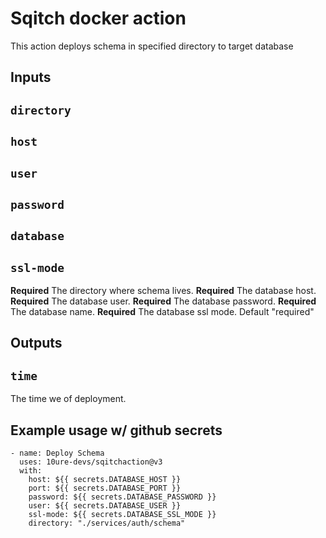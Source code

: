 # Sqitch docker action

This action deploys schema in specified directory to target database

## Inputs

## `directory`
## `host`
## `user`
## `password`
## `database`
## `ssl-mode`

**Required** The directory where schema lives.
**Required** The database host.
**Required** The database user.
**Required** The database password.
**Required** The database name.
**Required** The database ssl mode. Default "required"


## Outputs

## `time`

The time we of deployment.

## Example usage w/ github secrets

    - name: Deploy Schema
      uses: 10ure-devs/sqitchaction@v3
      with: 
        host: ${{ secrets.DATABASE_HOST }}
        port: ${{ secrets.DATABASE_PORT }}
        password: ${{ secrets.DATABASE_PASSWORD }}
        user: ${{ secrets.DATABASE_USER }}
        ssl-mode: ${{ secrets.DATABASE_SSL_MODE }}
        directory: "./services/auth/schema"  
